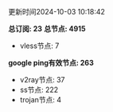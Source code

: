 更新时间2024-10-03 10:18:42

**总订阅: 23**
**总节点: 4915**
- vless节点: 7

**google ping有效节点: 263**
- v2ray节点: 37
- ss节点: 222
- trojan节点: 4
